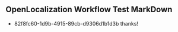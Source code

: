 ## OpenLocalization Workflow Test MarkDown
* 82f8fc60-1d9b-4915-89cb-d9306d1b1d3b 
thanks!<!--HONumber=Mar16_HO4-->
